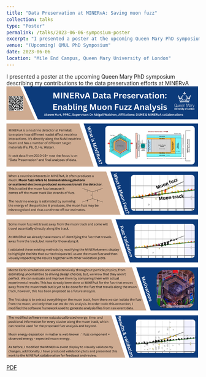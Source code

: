 ```yaml
---
title: "Data Preservation at MINERνA: Saving muon fuzz"
collection: talks
type: "Poster"
permalink: /talks/2023-06-06-symposium-poster
excerpt: "I presented a poster at the upcoming Queen Mary PhD symposium describing my contributions to the data preservation efforts at MINERνA"
venue: "(Upcoming) QMUL PhD Symposium"
date: 2023-06-06
location: "Mile End Campus, Queen Mary University of London"
---
```


I presented a poster at the upcoming Queen Mary PhD symposium describing my contributions to the data preservation efforts at MINERνA <!-- (NOTE TO SELF: PUT THE POSTER REFERENCES HERE). -->
<br/><img src='/files/2023SymposiumQMUL.png' alt='Poster presented at the 2023 Queen Mary University of London School of Physical and Chemical Sciences PhD student symposium' width = '500'><br>

[PDF](/files/2023SymposiumQMUL.pdf)